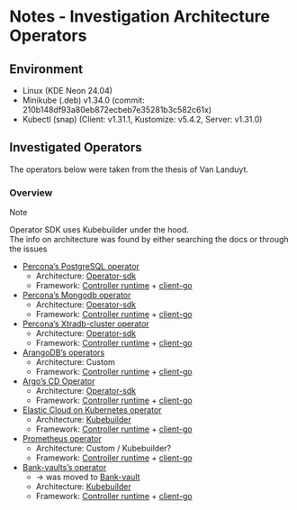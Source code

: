 # Notes - Investigation Architecture Operators

## Environment
- Linux (KDE Neon 24.04)
- Minikube (.deb) v1.34.0 (commit: 210b148df93a80eb872ecbeb7e35281b3c582c61x)
- Kubectl (snap) (Client: v1.31.1, Kustomize: v5.4.2, Server: v1.31.0)

## Investigated Operators
The operators below were taken from the thesis of Van Landuyt.

### Overview

> [!NOTE]
> Operator SDK uses Kubebuilder under the hood.  
> The info on architecture was found by either searching the docs or through the issues

- [Percona’s PostgreSQL operator](https://github.com/percona/percona-postgresql-operator)
    - Architecture: [Operator-sdk](https://github.com/operator-framework/operator-sdk)
    - Framework: [Controller runtime](https://github.com/kubernetes-sigs/controller-runtime) + [client-go](https://github.com/kubernetes/client-go)
- [Percona’s Mongodb operator](https://github.com/percona/percona-server-mongodb-operator)
    - Architecture: [Operator-sdk](https://github.com/operator-framework/operator-sdk)
    - Framework: [Controller runtime](https://github.com/kubernetes-sigs/controller-runtime) + [client-go](https://github.com/kubernetes/client-go)
- [Percona’s Xtradb-cluster operator](https://github.com/percona/percona-xtradb-cluster-operator)
    - Architecture: [Operator-sdk](https://github.com/operator-framework/operator-sdk)
    - Framework: [Controller runtime](https://github.com/kubernetes-sigs/controller-runtime) + [client-go](https://github.com/kubernetes/client-go)
- [ArangoDB’s operators](https://github.com/arangodb/kube-arangodb)
    - Architecture: Custom
    - Framework: [Controller runtime](https://github.com/kubernetes-sigs/controller-runtime) + [client-go](https://github.com/kubernetes/client-go)
- [Argo’s CD Operator](https://github.com/argoproj-labs/argocd-operator)
    - Architecture: [Operator-sdk](https://github.com/operator-framework/operator-sdk)
    - Framework: [Controller runtime](https://github.com/kubernetes-sigs/controller-runtime) + [client-go](https://github.com/kubernetes/client-go)
- [Elastic Cloud on Kubernetes operator](https://github.com/elastic/cloud-on-k8s)
    - Architecture: [Kubebuilder](https://github.com/kubernetes-sigs/kubebuilder)
    - Framework: [Controller runtime](https://github.com/kubernetes-sigs/controller-runtime) + [client-go](https://github.com/kubernetes/client-go)
- [Prometheus operator](https://github.com/prometheus-operator/prometheus-operator)
    - Architecture: Custom / Kubebuilder?
    - Framework: [Controller runtime](https://github.com/kubernetes-sigs/controller-runtime) + [client-go](https://github.com/kubernetes/client-go)
- [Bank-vaults’s operator](https://github.com/banzaicloud/bank-vaults)
    - -> was moved to [Bank-vault](https://github.com/bank-vaults/bank-vaults)
    - Architecture: [Kubebuilder](https://github.com/kubernetes-sigs/kubebuilder)
    - Framework: [Controller runtime](https://github.com/kubernetes-sigs/controller-runtime) + [client-go](https://github.com/kubernetes/client-go)
